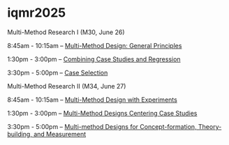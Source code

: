 # iqmr2025

Multi-Method Research I (M30, June 26)

8:45am - 10:15am – [Multi-Method Design: General Principles](https://jnseawright.github.io/iqmr2025/Slides/IQMR-2025-Day-1-Session-1.html#1)

1:30pm - 3:00pm – [Combining Case Studies and Regression](https://jnseawright.github.io/iqmr2025/Slides/IQMR-2025-Day-1-Session-2.html#1)

3:30pm - 5:00pm – [Case Selection](https://jnseawright.github.io/iqmr2025/Slides/IQMR-2025-Day-1-Session-3.html#1)

Multi-Method Research II (M34, June 27)

8:45am - 10:15am – [Multi-Method Design with Experiments](https://jnseawright.github.io/iqmr2025/Slides/IQMR-2025-Day-2-Session-1.html#1)

1:30pm - 3:00pm – [Multi-Method Designs Centering Case Studies](https://jnseawright.github.io/iqmr2025/Slides/IQMR-2025-Day-2-Session-2.html#1)

3:30pm - 5:00pm – [Multi-method Designs for Concept-formation, Theory-building, and Measurement](https://jnseawright.github.io/iqmr2025/Slides/IQMR-2025-Day-2-Session-3.html#1)
